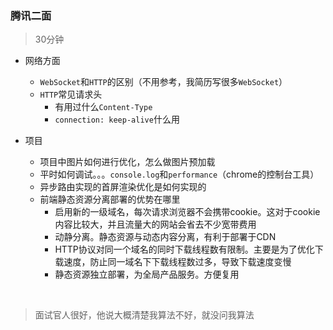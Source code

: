 ### 腾讯二面

> 30分钟

- 网络方面
  - `WebSocket`和`HTTP`的区别（不用参考，我简历写很多`WebSocket`）
  - `HTTP`常见请求头
    - 有用过什么`Content-Type`
    - `connection: keep-alive`什么用

- 项目

  - 项目中图片如何进行优化，怎么做图片预加载
  - 平时如何调试。。。`console.log`和`performance`（chrome的控制台工具）
  - 异步路由实现的首屏渲染优化是如何实现的
  - 前端静态资源分离部署的优势在哪里
    - 启用新的一级域名，每次请求浏览器不会携带cookie。这对于cookie内容比较大，并且流量大的网站会省去不少宽带费用
    - 动静分离。静态资源与动态内容分离，有利于部署于CDN
    - HTTP协议对同一个域名的同时下载线程数有限制。主要是为了优化下载速度，防止同一域名下下载线程数过多，导致下载速度变慢
    - 静态资源独立部署，为全局产品服务。方便复用

  ​

> 面试官人很好，他说大概清楚我算法不好，就没问我算法

